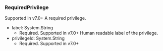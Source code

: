 ### RequiredPrivilege
Supported in v7.0+
  A required privilege.

- label: System.String
  - Required. Supported in v7.0+
  Human readable label of the privilege.
- privilegeId: System.String
  - Required. Supported in v7.0+
